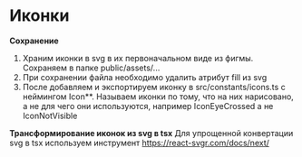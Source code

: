 # Иконки
**Сохранение**
1) Храним иконки в svg в их первоначальном виде из фигмы. Сохраняем в папке public/assets/...
2) При сохранении файла необходимо удалить атрибут fill из svg
3) После добавляем и экспортируем иконку в src/constants/icons.ts с неймингом Icon**. Называем иконки по тому, что на них нарисовано, а не для чего они используются, например IconEyeCrossed а не IconNotVisible

**Трансформирование иконок из svg в tsx**
Для упрощенной конвертации svg в tsx используем инструмент https://react-svgr.com/docs/next/

